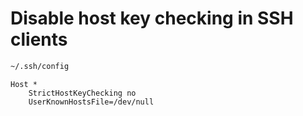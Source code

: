 # Disable host key checking in SSH clients

```bash
~/.ssh/config
```

```
Host *
    StrictHostKeyChecking no
    UserKnownHostsFile=/dev/null
```



